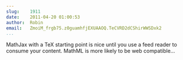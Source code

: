 ```yaml
---
slug:    1911
date:    2011-04-20 01:00:53
author:  Robin
email:   ZmoiM_frgb75.z0guamhfjEXUAAOQ.TeCVRD2dCShirWWSDxk2
...
```


MathJax with a TeX starting point is nice until you use a feed reader
to consume your content. MathML is more likely to be web compatible…

